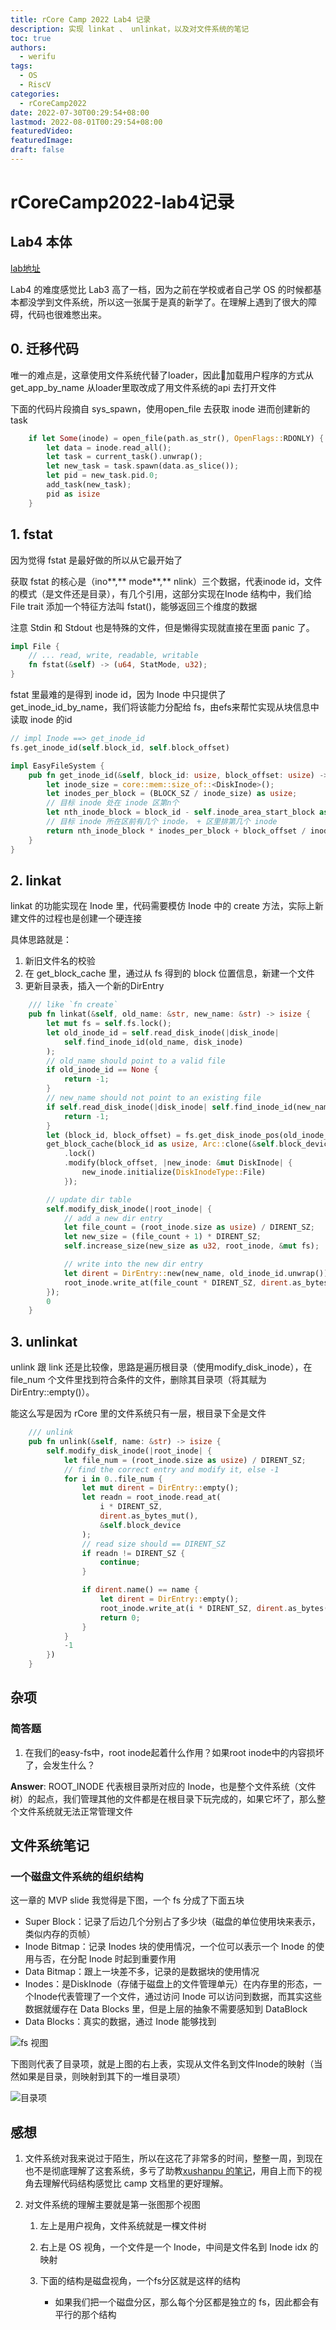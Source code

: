 ```yaml
---
title: rCore Camp 2022 Lab4 记录
description: 实现 linkat 、 unlinkat，以及对文件系统的笔记
toc: true
authors:
  - werifu
tags:
  - OS
  - RiscV
categories: 
  - rCoreCamp2022
date: 2022-07-30T00:29:54+08:00
lastmod: 2022-08-01T00:29:54+08:00
featuredVideo:
featuredImage:
draft: false
---
```

# rCoreCamp2022-lab4记录

## Lab4 本体

[lab地址](https://learningos.github.io/rust-based-os-comp2022/chapter5/4exercise.html)

Lab4 的难度感觉比 Lab3 高了一档，因为之前在学校或者自己学 OS 的时候都基本都没学到文件系统，所以这一张属于是真的新学了。在理解上遇到了很大的障碍，代码也很难憋出来。

## 0. 迁移代码

唯一的难点是，这章使用文件系统代替了loader，因此加载用户程序的方式从 get_app_by_name 从loader里取改成了用文件系统的api 去打开文件

下面的代码片段摘自 sys_spawn，使用open_file 去获取 inode 进而创建新的 task

```rust
    if let Some(inode) = open_file(path.as_str(), OpenFlags::RDONLY) {
        let data = inode.read_all();
        let task = current_task().unwrap();
        let new_task = task.spawn(data.as_slice());
        let pid = new_task.pid.0;
        add_task(new_task);
        pid as isize
    }
```

## 1. fstat

因为觉得 fstat 是最好做的所以从它最开始了

获取 fstat 的核心是（ino**,** mode**,** nlink）三个数据，代表inode id，文件的模式（是文件还是目录），有几个引用，这部分实现在Inode 结构中，我们给 File trait 添加一个特征方法叫 fstat()，能够返回三个维度的数据

注意 Stdin 和 Stdout 也是特殊的文件，但是懒得实现就直接在里面 panic 了。

```rust
impl File {
	// ... read, write, readable, writable
	fn fstat(&self) -> (u64, StatMode, u32);
}
```

fstat 里最难的是得到 inode id，因为 Inode 中只提供了 get_inode_id_by_name，我们将该能力分配给 fs，由efs来帮忙实现从块信息中读取 inode 的id

```rust
// impl Inode ==> get_inode_id
fs.get_inode_id(self.block_id, self.block_offset)
```

```rust
impl EasyFileSystem {
    pub fn get_inode_id(&self, block_id: usize, block_offset: usize) -> usize {
        let inode_size = core::mem::size_of::<DiskInode>();
        let inodes_per_block = (BLOCK_SZ / inode_size) as usize;
        // 目标 inode 处在 inode 区第n个
        let nth_inode_block = block_id - self.inode_area_start_block as usize;
        // 目标 inode 所在区前有几个 inode， + 区里排第几个 inode
        return nth_inode_block * inodes_per_block + block_offset / inode_size;
    }
}
```

## 2. linkat

linkat 的功能实现在 Inode 里，代码需要模仿 Inode 中的 create 方法，实际上新建文件的过程也是创建一个硬连接

具体思路就是：

1. 新旧文件名的校验
2. 在 get_block_cache 里，通过从 fs 得到的 block 位置信息，新建一个文件
3. 更新目录表，插入一个新的DirEntry

```rust
    /// like `fn create`
    pub fn linkat(&self, old_name: &str, new_name: &str) -> isize {
        let mut fs = self.fs.lock();
        let old_inode_id = self.read_disk_inode(|disk_inode|
            self.find_inode_id(old_name, disk_inode)
        );
        // old_name should point to a valid file
        if old_inode_id == None {
            return -1;
        }
        // new_name should not point to an existing file
        if self.read_disk_inode(|disk_inode| self.find_inode_id(new_name, disk_inode)).is_some() {
            return -1;
        }
        let (block_id, block_offset) = fs.get_disk_inode_pos(old_inode_id.unwrap());
        get_block_cache(block_id as usize, Arc::clone(&self.block_device))
            .lock()
            .modify(block_offset, |new_inode: &mut DiskInode| {
                new_inode.initialize(DiskInodeType::File)
            });

        // update dir table
        self.modify_disk_inode(|root_inode| {
            // add a new dir entry
            let file_count = (root_inode.size as usize) / DIRENT_SZ;
            let new_size = (file_count + 1) * DIRENT_SZ;
            self.increase_size(new_size as u32, root_inode, &mut fs);

            // write into the new dir entry
            let dirent = DirEntry::new(new_name, old_inode_id.unwrap());
            root_inode.write_at(file_count * DIRENT_SZ, dirent.as_bytes(), &self.block_device);
        });
        0
    }
```


## 3. unlinkat

unlink 跟 link 还是比较像，思路是遍历根目录（使用modify_disk_inode），在 file_num 个文件里找到符合条件的文件，删除其目录项（将其赋为 DirEntry::empty()）。

能这么写是因为 rCore 里的文件系统只有一层，根目录下全是文件

```rust
    /// unlink
    pub fn unlink(&self, name: &str) -> isize {
        self.modify_disk_inode(|root_inode| {
            let file_num = (root_inode.size as usize) / DIRENT_SZ;
            // find the correct entry and modify it, else -1
            for i in 0..file_num {
                let mut dirent = DirEntry::empty();
                let readn = root_inode.read_at(
                    i * DIRENT_SZ,
                    dirent.as_bytes_mut(),
                    &self.block_device
                );
                // read size should == DIRENT_SZ
                if readn != DIRENT_SZ {
                    continue;
                }

                if dirent.name() == name {
                    let dirent = DirEntry::empty();
                    root_inode.write_at(i * DIRENT_SZ, dirent.as_bytes(), &self.block_device);
                    return 0;
                }
            }
            -1
        })
    }
```

## 杂项

### 简答题

1. 在我们的easy-fs中，root inode起着什么作用？如果root inode中的内容损坏了，会发生什么？

**Answer**: ROOT_INODE 代表根目录所对应的 Inode，也是整个文件系统（文件树）的起点，我们管理其他的文件都是在根目录下玩完成的，如果它坏了，那么整个文件系统就无法正常管理文件


## 文件系统笔记

### 一个磁盘文件系统的组织结构

这一章的 MVP slide 我觉得是下图，一个 fs 分成了下面五块

* Super Block：记录了后边几个分别占了多少块（磁盘的单位使用块来表示，类似内存的页帧）
* Inode Bitmap：记录 Inodes 块的使用情况，一个位可以表示一个 Inode 的使用与否，在分配 Inode 时起到重要作用
* Data Bitmap：跟上一块差不多，记录的是数据块的使用情况
* Inodes：是DiskInode（存储于磁盘上的文件管理单元）在内存里的形态，一个Inode代表管理了一个文件，通过访问 Inode 可以访问到数据，而其实这些数据就缓存在 Data Blocks 里，但是上层的抽象不需要感知到 DataBlock
* Data Blocks：真实的数据，通过 Inode 能够找到

![fs 视图](https://s3.bmp.ovh/imgs/2022/08/01/8b27861e801c27fd.png)

下图则代表了目录项，就是上图的右上表，实现从文件名到文件Inode的映射（当然如果是目录，则映射到其下的一堆目录项）

![目录项](https://s3.bmp.ovh/imgs/2022/08/01/bf32bbeb4f78156d.png)

## 感想

1. 文件系统对我来说过于陌生，所以在这花了非常多的时间，整整一周，到现在也不是彻底理解了这套系统，多亏了助教[xushanpu 的笔记](https://github.com/xushanpu123/xsp-daily-work/blob/master/%E6%9A%91%E6%9C%9Frcore%E5%AE%9E%E9%AA%8C%E7%AC%94%E8%AE%B0/chapter%206%EF%BC%9A%E6%96%87%E4%BB%B6%E7%B3%BB%E7%BB%9F.md)，用自上而下的视角去理解代码结构感觉比 camp 文档里的更好理解。
2. 对文件系统的理解主要就是第一张图那个视图

   1. 左上是用户视角，文件系统就是一棵文件树
   2. 右上是 OS 视角，一个文件是一个 Inode，中间是文件名到 Inode idx 的映射
   3. 下面的结构是磁盘视角，一个fs分区就是这样的结构

      * 如果我们把一个磁盘分区，那么每个分区都是独立的 fs，因此都会有平行的那个结构
